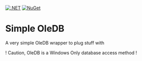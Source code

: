 [![.NET](https://github.com/RafaelEstevamReis/SimpleOleDB/workflows/.NET/badge.svg)](https://github.com/RafaelEstevamReis/SimpleOleDB)
[![NuGet](https://buildstats.info/nuget/Simple.OleDB)](https://www.nuget.org/packages/Simple.OleDB)


# Simple OleDB

A very simple OleDB wrapper to plug stuff with

! Caution, OleDB is a Windows Only database access method !
